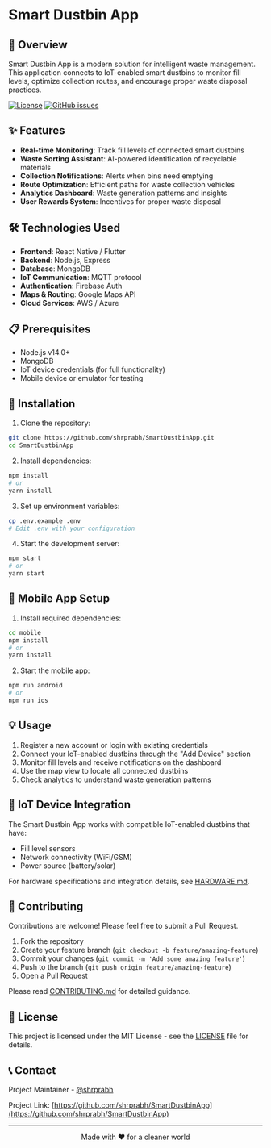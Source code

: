 # Smart Dustbin App


## 📱 Overview

Smart Dustbin App is a modern solution for intelligent waste management. This application connects to IoT-enabled smart dustbins to monitor fill levels, optimize collection routes, and encourage proper waste disposal practices.

[![License](https://img.shields.io/badge/License-MIT-blue.svg)](LICENSE)
[![GitHub issues](https://img.shields.io/github/issues/shrprabh/SmartDustbinApp)](https://github.com/shrprabh/SmartDustbinApp/issues)

## ✨ Features

- **Real-time Monitoring**: Track fill levels of connected smart dustbins
- **Waste Sorting Assistant**: AI-powered identification of recyclable materials
- **Collection Notifications**: Alerts when bins need emptying
- **Route Optimization**: Efficient paths for waste collection vehicles
- **Analytics Dashboard**: Waste generation patterns and insights
- **User Rewards System**: Incentives for proper waste disposal

## 🛠️ Technologies Used

- **Frontend**: React Native / Flutter
- **Backend**: Node.js, Express
- **Database**: MongoDB
- **IoT Communication**: MQTT protocol
- **Authentication**: Firebase Auth
- **Maps & Routing**: Google Maps API
- **Cloud Services**: AWS / Azure

## 📋 Prerequisites

- Node.js v14.0+
- MongoDB
- IoT device credentials (for full functionality)
- Mobile device or emulator for testing

## 🚀 Installation

1. Clone the repository:
```bash
git clone https://github.com/shrprabh/SmartDustbinApp.git
cd SmartDustbinApp
```

2. Install dependencies:
```bash
npm install
# or
yarn install
```

3. Set up environment variables:
```bash
cp .env.example .env
# Edit .env with your configuration
```

4. Start the development server:
```bash
npm start
# or
yarn start
```

## 📱 Mobile App Setup

1. Install required dependencies:
```bash
cd mobile
npm install
# or
yarn install
```

2. Start the mobile app:
```bash
npm run android
# or
npm run ios
```

## 💡 Usage

1. Register a new account or login with existing credentials
2. Connect your IoT-enabled dustbins through the "Add Device" section
3. Monitor fill levels and receive notifications on the dashboard
4. Use the map view to locate all connected dustbins
5. Check analytics to understand waste generation patterns


## 🔌 IoT Device Integration

The Smart Dustbin App works with compatible IoT-enabled dustbins that have:
- Fill level sensors
- Network connectivity (WiFi/GSM)
- Power source (battery/solar)

For hardware specifications and integration details, see [HARDWARE.md](HARDWARE.md).

## 🤝 Contributing

Contributions are welcome! Please feel free to submit a Pull Request.

1. Fork the repository
2. Create your feature branch (`git checkout -b feature/amazing-feature`)
3. Commit your changes (`git commit -m 'Add some amazing feature'`)
4. Push to the branch (`git push origin feature/amazing-feature`)
5. Open a Pull Request

Please read [CONTRIBUTING.md](CONTRIBUTING.md) for detailed guidance.

## 📄 License

This project is licensed under the MIT License - see the [LICENSE](LICENSE) file for details.

## 📞 Contact

Project Maintainer - [@shrprabh](https://github.com/shrprabh)

Project Link: [https://github.com/shrprabh/SmartDustbinApp](https://github.com/shrprabh/SmartDustbinApp)

---

<p align="center">Made with ❤️ for a cleaner world</p>
